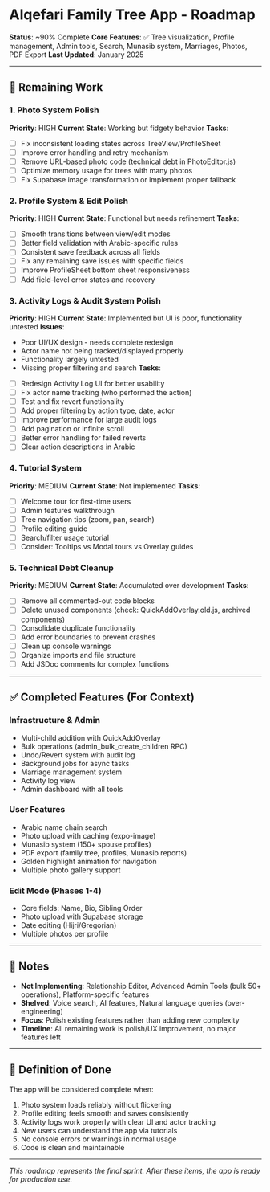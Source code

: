 # Alqefari Family Tree App - Roadmap

**Status**: ~90% Complete
**Core Features**: ✅ Tree visualization, Profile management, Admin tools, Search, Munasib system, Marriages, Photos, PDF Export
**Last Updated**: January 2025

---

## 🎯 Remaining Work

### 1. Photo System Polish
**Priority**: HIGH
**Current State**: Working but fidgety behavior
**Tasks**:
- [ ] Fix inconsistent loading states across TreeView/ProfileSheet
- [ ] Improve error handling and retry mechanism
- [ ] Remove URL-based photo code (technical debt in PhotoEditor.js)
- [ ] Optimize memory usage for trees with many photos
- [ ] Fix Supabase image transformation or implement proper fallback

### 2. Profile System & Edit Polish
**Priority**: HIGH
**Current State**: Functional but needs refinement
**Tasks**:
- [ ] Smooth transitions between view/edit modes
- [ ] Better field validation with Arabic-specific rules
- [ ] Consistent save feedback across all fields
- [ ] Fix any remaining save issues with specific fields
- [ ] Improve ProfileSheet bottom sheet responsiveness
- [ ] Add field-level error states and recovery

### 3. Activity Logs & Audit System Polish
**Priority**: HIGH
**Current State**: Implemented but UI is poor, functionality untested
**Issues**:
- Poor UI/UX design - needs complete redesign
- Actor name not being tracked/displayed properly
- Functionality largely untested
- Missing proper filtering and search
**Tasks**:
- [ ] Redesign Activity Log UI for better usability
- [ ] Fix actor name tracking (who performed the action)
- [ ] Test and fix revert functionality
- [ ] Add proper filtering by action type, date, actor
- [ ] Improve performance for large audit logs
- [ ] Add pagination or infinite scroll
- [ ] Better error handling for failed reverts
- [ ] Clear action descriptions in Arabic

### 4. Tutorial System
**Priority**: MEDIUM
**Current State**: Not implemented
**Tasks**:
- [ ] Welcome tour for first-time users
- [ ] Admin features walkthrough
- [ ] Tree navigation tips (zoom, pan, search)
- [ ] Profile editing guide
- [ ] Search/filter usage tutorial
- [ ] Consider: Tooltips vs Modal tours vs Overlay guides

### 5. Technical Debt Cleanup
**Priority**: MEDIUM
**Current State**: Accumulated over development
**Tasks**:
- [ ] Remove all commented-out code blocks
- [ ] Delete unused components (check: QuickAddOverlay.old.js, archived components)
- [ ] Consolidate duplicate functionality
- [ ] Add error boundaries to prevent crashes
- [ ] Clean up console warnings
- [ ] Organize imports and file structure
- [ ] Add JSDoc comments for complex functions

---

## ✅ Completed Features (For Context)

### Infrastructure & Admin
- Multi-child addition with QuickAddOverlay
- Bulk operations (admin_bulk_create_children RPC)
- Undo/Revert system with audit log
- Background jobs for async tasks
- Marriage management system
- Activity log view
- Admin dashboard with all tools

### User Features
- Arabic name chain search
- Photo upload with caching (expo-image)
- Munasib system (150+ spouse profiles)
- PDF export (family tree, profiles, Munasib reports)
- Golden highlight animation for navigation
- Multiple photo gallery support

### Edit Mode (Phases 1-4)
- Core fields: Name, Bio, Sibling Order
- Photo upload with Supabase storage
- Date editing (Hijri/Gregorian)
- Multiple photos per profile

---

## 📝 Notes

- **Not Implementing**: Relationship Editor, Advanced Admin Tools (bulk 50+ operations), Platform-specific features
- **Shelved**: Voice search, AI features, Natural language queries (over-engineering)
- **Focus**: Polish existing features rather than adding new complexity
- **Timeline**: All remaining work is polish/UX improvement, no major features left

---

## 🏁 Definition of Done

The app will be considered complete when:
1. Photo system loads reliably without flickering
2. Profile editing feels smooth and saves consistently
3. Activity logs work properly with clear UI and actor tracking
4. New users can understand the app via tutorials
5. No console errors or warnings in normal usage
6. Code is clean and maintainable

---

_This roadmap represents the final sprint. After these items, the app is ready for production use._